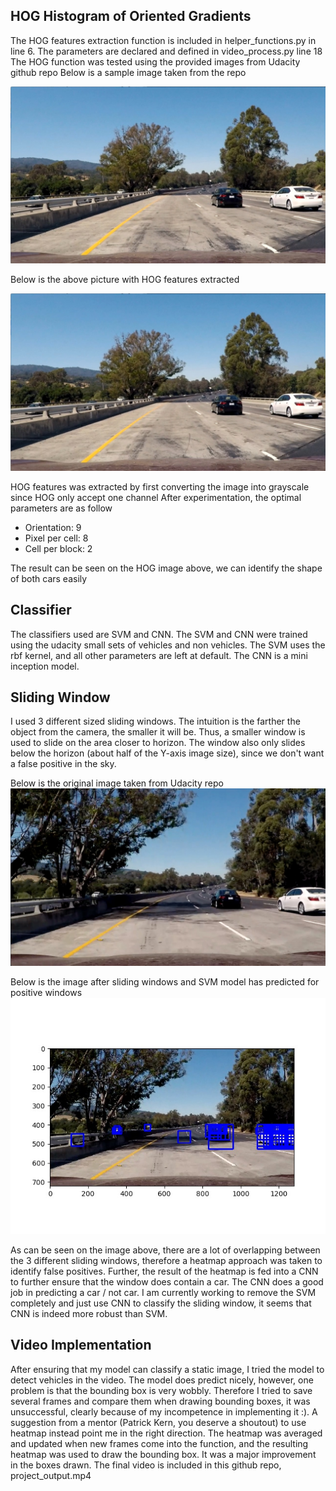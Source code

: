 ## HOG Histogram of Oriented Gradients
The HOG features extraction function is included in helper_functions.py in line 6.
The parameters are declared and defined in video_process.py line 18
The HOG function was tested using the provided images from Udacity github repo
Below is a sample image taken from the repo

![Image test1.jpg](images/test1.jpg)

Below is the above picture with HOG features extracted

![Image test1_hog.jpg](images/test1.jpg)

HOG features was extracted by first converting the image into grayscale since HOG only accept one channel
After experimentation, the optimal parameters are as follow
- Orientation: 9
- Pixel per cell: 8
- Cell per block: 2

The result can be seen on the HOG image above, we can identify the shape of both cars easily

## Classifier
The classifiers used are SVM and CNN. The SVM and CNN were trained using the udacity small sets of vehicles and non vehicles. The SVM uses the rbf kernel, and all other parameters are left at default. The CNN is a mini inception model.

## Sliding Window
I used 3 different sized sliding windows. The intuition is the farther the object from the camera, the smaller it will be.
Thus, a smaller window is used to slide on the area closer to horizon. The window also only slides below the horizon (about half of the Y-axis image size), since we don't want a false positive in the sky.


Below is the original image taken from Udacity repo
![Image test5.jpg](images/test5.jpg)

Below is the image after sliding windows and SVM model has predicted for positive windows
![Image test5_box.jpg](images/test5_box.jpg)

As can be seen on the image above, there are a lot of overlapping between the 3 different sliding windows, therefore a heatmap approach was taken to identify false positives. Further, the result of the heatmap is fed into a CNN to further ensure that the window does contain a car. The CNN does a good job in predicting a car / not car. I am currently working to remove the SVM completely and just use CNN to classify the sliding window, it seems that CNN is indeed more robust than SVM.

## Video Implementation
After ensuring that my model can classify a static image, I tried the model to detect vehicles in the video. The model does predict nicely, however, one problem is that the bounding box is very wobbly. Therefore I tried to save several frames and compare them when drawing bounding boxes, it was unsuccessful, clearly because of my incompetence in implementing it :). A suggestion from a mentor (Patrick Kern, you deserve a shoutout) to use heatmap instead point me in the right direction. The heatmap was averaged and updated when new frames come into the function, and the resulting heatmap was used to draw the bounding box. It was a major improvement in the boxes drawn. The final video is included in this github repo, project_output.mp4




